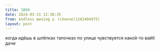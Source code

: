 ```yaml
---
title: 1864
date: 2024-03-31 12:38:35
from: endless шизing ⍼ (channel1162404975)
layout: post
---
```


когда идёшь в шлёпках тапочках по улице чувствуется какой-то вайб дачи
